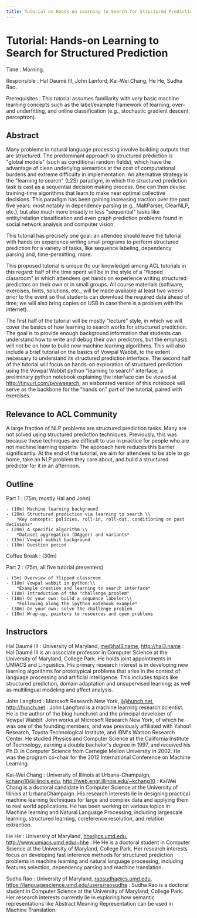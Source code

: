 ```yaml
---
title: Tutorial on Hands-on Learning to Search for Structured Prediction
---
```


# Tutorial: Hands-on Learning to Search for Structured Prediction

Time
: Morning.

Responsible
: Hal Daumé III, John Lanford, Kai-Wei Chang, He He, Sudha Rao.

Prerequisites
: This tutorial assumes familiarity with *very* basic machine learning concepts such as the label/example framework of learning, over­ and under­fitting, and online classification (e.g., stochastic gradient descent, perceptron).

## Abstract

Many problems in natural language processing involve building outputs that are structured. The predominant approach to structured prediction is "global models" (such as conditional random fields), which have the advantage of clean underlying semantics at the cost of computational burdens and extreme difficulty in implementation. An alternative strategy is the "learning to search" (L2S) paradigm, in which the structured prediction task is cast as a sequential decision making process. One can then devise training-time algorithms that learn to make near optimal collective decisions. This paradigm has been gaining increasing traction over the past five years: most notably in dependency parsing (e.g., MaltParser, ClearNLP, etc.), but also much more broadly in less "sequential" tasks like entity/relation classification and even graph prediction problems found in social network analysis and computer vision.

This tutorial has precisely one goal: an attendee should leave the tutorial with hands on experience writing small programs to perform structured prediction for a variety of tasks, like sequence labeling, dependency parsing and, time-permitting, more.

This proposed tutorial is unique (to our knowledge) among ACL tutorials in this regard: half of the time spent will be in the style of a "flipped classroom" in which attendees get hands on experience writing structured predictors on their own or in small groups. All course materials (software, exercises, hints, solutions, etc., will be made available at least two weeks prior to the event so that students can download the required data ahead of time; we will also bring copies on USB in case there is a problem with the internet).

The first half of the tutorial will be mostly "lecture" style, in which we will cover the basics of how learning to search works for structured prediction. The goal is to provide enough background information that students can understand how to write and debug their own predictors, but the emphasis will not be on how to build new machine learning algorithms. This will also include a brief tutorial on the basics of Vowpal Wabbit, to the extent necessary to understand its structured prediction interface. The second half of the tutorial will focus on hands-on exploration of structured prediction using the Vowpal Wabbit python "learning to search" interface; a preliminary python notebook explaining the interface can be viewed at <http://tinyurl.com/pyvwsearch>; an elaborated version of this notebook will serve as the backbone for the "hands on" part of the tutorial, paired with exercises.

## Relevance to ACL Community

A large fraction of NLP problems are structured prediction tasks. Many are not solved using structured prediction techniques. Previously, this was because these techniques are difficult to use in practice for people who are not machine learning experts. The approach here reduces this barrier significantly. At the end of the tutorial, we aim for attendees to be able to go home, take an NLP problem they care about, and build a structured predictor for it in an afternoon.

## Outline

Part 1
: (75m, mostly Hal and John)

    - (10m) Machine learning background
    - (20m) Structured prediction via learning to search \\
        *Key concepts: policies, roll-in, roll-out, conditioning on past decisions*
    - (20m) A specific algorithm \\
        *Dataset aggregation (DAgger) and variants*
    - (15m) Vowpal wabbit background
    - (10m) Question period

Coffee Break
: (30m)

Part 2
: (75m, all five tutorial presenters)

    - (5m) Overview of flipped classroom
    - (10m) Vowpal wabbit in python:\\
        *Example creation and learning to search interface*
    - (10m) Introduction of the "challenge problem"
    - (10m) On your own: build a sequence labeler:\\
        *Following along the ipython notebook example*
    - (30m) On your own: solve the challenge problem
    - (10m) Wrap-up, pointers to resources and open problems

## Instructors

Hal Daumé III
: University of Maryland, <me@hal3.name>, <http://hal3.name>
: Hal Daumé III is an associate professor in Computer Science at the University of Maryland, College Park. He holds joint appointments in UMIACS and Linguistics. His primary research interest is in developing new learning algorithms for prototypical problems that arise in the context of language processing and artificial intelligence. This includes topics like structured prediction, domain adaptation and unsupervised learning; as well as multilingual modeling and affect analysis.

John Langford
: Microsoft Research New York, <jl@hunch.net>, <http://hunch.net>
: John Langford is a machine learning research scientist. He is the author of the blog hunch.net and the principal developer of Vowpal Wabbit. John works at Microsoft Research New York, of which he was one of the founding members, and was previously affiliated with Yahoo! Research, Toyota Technological Institute, and IBM's Watson Research Center. He studied Physics and Computer Science at the California Institute of Technology, earning a double bachelor's degree in 1997, and received his Ph.D. in Computer Science from Carnegie Mellon University in 2002. He was the program co-chair for the 2012 International Conference on Machine Learning.

Kai-Wei Chang
: University of Illinois at Urbana-Champaign, <kchang10@illinois.edu>, <http://web.engr.illinois.edu/~kchang10>
: Kai­Wei Chang is a doctoral candidate in Computer Science at the University of Illinois at Urbana­Champaign. His research interests lie in designing practical machine learning techniques for large and complex data and applying them to real world applications. He has been working on various topics in Machine learning and Natural Language Processing, including large­scale learning, structured learning, coreference resolution, and relation extraction.

He He
: University of Maryland, <hhe@cs.umd.edu>, <http://www.umiacs.umd.edu/~hhe>
: He He is a doctoral student in Computer Science at the University of Maryland, College Park. Her research interests focus on developing fast inference methods for structured prediction problems in machine learning and natural language processing, including features selection, dependency parsing and machine translation.

Sudha Rao
: University of Maryland, <raosudha@cs.umd.edu>, <https://languagescience.umd.edu/users/raosudha>
: Sudha Rao is a doctoral student in Computer Science at the University of Maryland, College Park. Her research interests currently lie in exploring how semantic representations like Abstract Meaning Representation can be used in Machine Translation.
